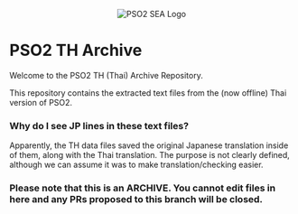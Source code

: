 <p align="center">
  <img src="http://i.imgur.com/Np5fA5K.png" alt="PSO2 SEA Logo"/>
</p>

# PSO2 TH Archive
Welcome to the PSO2 TH (Thai) Archive Repository.

This repository contains the extracted text files from the (now offline) Thai version of PSO2.

### Why do I see JP lines in these text files?
Apparently, the TH data files saved the original Japanese translation inside of them, along with the Thai translation. The purpose is not clearly defined, although we can assume it was to make translation/checking easier.

### Please note that this is an ARCHIVE. You cannot edit files in here and any PRs proposed to this branch will be closed.
